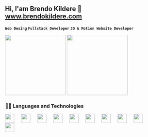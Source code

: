 ## Hi, I'am Brendo Kildere 👋 <a href="https://brendokildere.com" target="_blank">www.brendokildere.com</a>  

**`Web Desing`** **`Fullstack Developer`** **`3D & Motion Website Developer`**

<div>
  <img src="http://github-profile-summary-cards.vercel.app/api/cards/stats?username=BrendoKildereSilva&theme=2077" height="200">
  <img src="https://github-readme-stats.vercel.app/api/top-langs/?username=brendokilderesilva&theme=tokyonight&layout=compact&custom_title=🤖Technologies&langs_count=9" height="200">
</div>



### 👨‍💻 Languages ​​and Technologies



  <img 
    align="left"
    width="30px"
    style="padding-right: 20px;" 
    src="https://cdn.jsdelivr.net/gh/devicons/devicon@latest/icons/vuejs/vuejs-original.svg"
  />
  <img 
    align="left"
    width="30px"
    style="padding-right: 20px;" 
    src="https://cdn.jsdelivr.net/gh/devicons/devicon@latest/icons/php/php-original.svg" 
  />

  <img
    align="left"
    width="30px"
    style="padding-right: 20px;" 
    src="https://cdn.jsdelivr.net/gh/devicons/devicon@latest/icons/mysql/mysql-original-wordmark.svg" 
  />

  
  <img
    align="left"
    width="30px"
    style="padding-right: 20px;"
    src="https://cdn.jsdelivr.net/gh/devicons/devicon@latest/icons/sass/sass-original.svg" 
  />

  <img 
    align="left"
    width="30px"
    style="padding-right: 20px;"
    src="https://cdn.jsdelivr.net/gh/devicons/devicon@latest/icons/html5/html5-original.svg" 
  />
  <img 
    align="left"
    width="30px"
    style="padding-right: 20px;"
    src="https://cdn.jsdelivr.net/gh/devicons/devicon@latest/icons/css3/css3-original.svg" 
  />
  <img 
    align="left"
    width="30px"
    style="padding-right: 20px;"
    src="https://cdn.jsdelivr.net/gh/devicons/devicon@latest/icons/javascript/javascript-original.svg"
  />
  <img 
    align="left"
    width="30px"
    style="padding-right: 20px;"
    src="https://cdn.jsdelivr.net/gh/devicons/devicon@latest/icons/figma/figma-original.svg" 
  />

  <img 
    align="left"
    width="30px"
    style="padding-right: 20px;"
    src="https://cdn.jsdelivr.net/gh/devicons/devicon@latest/icons/nuxtjs/nuxtjs-original.svg"
  />

  
  <img 
    align="left"
    width="30px"
    style="padding-right: 20px;"
    src="https://cdn.jsdelivr.net/gh/devicons/devicon@latest/icons/postgresql/postgresql-original.svg" 
  />
 
          
          
          
      

          


          


          
          




